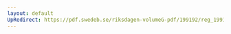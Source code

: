 ```yaml
---
layout: default
UpRedirect: https://pdf.swedeb.se/riksdagen-volumeG-pdf/199192/reg_199192/reg_199192_1063.pdf
---
```

